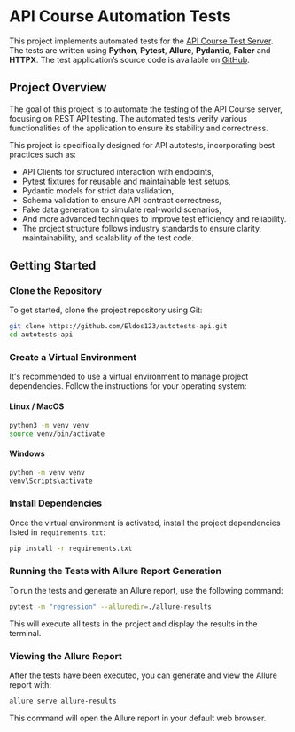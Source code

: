 # API Course Automation Tests

This project implements automated tests for
the [API Course Test Server](https://github.com/Nikita-Filonov/qa-automation-engineer-api-course). The
tests are written using **Python**, **Pytest**, **Allure**, **Pydantic**, **Faker** and **HTTPX**. The test
application’s source code is available on [GitHub](https://github.com/Nikita-Filonov/qa-automation-engineer-api-course).

## Project Overview

The goal of this project is to automate the testing of the API Course server, focusing on REST API testing. The
automated tests verify various functionalities of the application to ensure its stability and correctness.

This project is specifically designed for API autotests, incorporating best practices such as:

- API Clients for structured interaction with endpoints,
- Pytest fixtures for reusable and maintainable test setups,
- Pydantic models for strict data validation,
- Schema validation to ensure API contract correctness,
- Fake data generation to simulate real-world scenarios,
- And more advanced techniques to improve test efficiency and reliability.
- The project structure follows industry standards to ensure clarity, maintainability, and scalability of the test code.

## Getting Started

### Clone the Repository

To get started, clone the project repository using Git:

```bash
git clone https://github.com/Eldos123/autotests-api.git
cd autotests-api
```

### Create a Virtual Environment

It's recommended to use a virtual environment to manage project dependencies. Follow the instructions for your operating
system:

#### Linux / MacOS

```bash
python3 -m venv venv
source venv/bin/activate
```

#### Windows

```bash
python -m venv venv
venv\Scripts\activate
```

### Install Dependencies

Once the virtual environment is activated, install the project dependencies listed in `requirements.txt`:

```bash
pip install -r requirements.txt
```

### Running the Tests with Allure Report Generation

To run the tests and generate an Allure report, use the following command:

```bash
pytest -m "regression" --alluredir=./allure-results
```

This will execute all tests in the project and display the results in the terminal.

### Viewing the Allure Report

After the tests have been executed, you can generate and view the Allure report with:

```bash
allure serve allure-results
```

This command will open the Allure report in your default web browser.